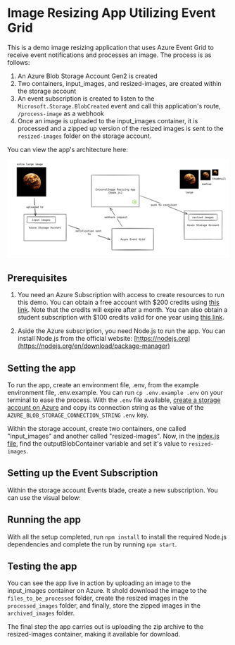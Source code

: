 # Image Resizing App Utilizing Event Grid

This is a demo image resizing application that uses Azure Event Grid to receive event notifications and processes an image. The process is as follows:

1. An Azure Blob Storage Account Gen2 is created
1. Two containers, input_images, and resized-images, are created within the storage account
1. An event subscription is created to listen to the `Microsoft.Storage.BlobCreated` event and call this application's route, `/process-image` as a webhook
1. Once an image is uploaded to the input_images container, it is processed and a zipped up version of the resized images is sent to the `resized-images` folder on the storage account.

You can view the app's architecture here:

![App Architecture](./docs/architecture.png)

## Prerequisites

1. You need an Azure Subscription with access to create resources to run this demo. You can obtain a free account with $200 credits using [this link](https://azure.microsoft.com/en-us/free). Note that the credits will expire after a month. You can also obtain a student subscription with $100 credits valid for one year using [this link](https://signup.azure.com/studentverification?offerType=1).

2. Aside the Azure subscription, you need Node.js to run the app. You can install Node.js from the official website: [https://nodejs.org](https://nodejs.org/en/download/package-manager)

## Setting the app

To run the app, create an environment file, .env, from the example environment file, .env.example. You can run `cp .env.example .env` on your terminal to ease the process. With the `.env` file available, [create a storage account on Azure](https://learn.microsoft.com/en-us/azure/storage/common/storage-account-create?tabs=azure-portal) and copy its connection string as the value of the `AZURE_BLOB_STORAGE_CONNECTION_STRING` `.env` key.

Within the storage account, create two containers, one called "input_images" and another called "resized-images". Now, in the [index.js file](src/index.js), find the outputBlobContainer variable and set it's value to `resized-images`.

## Setting up the Event Subscription

Within the storage account Events blade, create a new subscription. You can use the visual below:

## Running the app

With all the setup completed, run `npm install` to install the required Node.js dependencies and complete the run by running `npm start`.

## Testing the app

You can see the app live in action by uploading an image to the input_images container on Azure. It shold download the image to the `files_to_be_processed` folder, create the resized images in the `processed_images` folder, and finally, store the zipped images in the `archived_images` folder.

The final step the app carries out is uploading the zip archive to the resized-images container, making it available for download.
